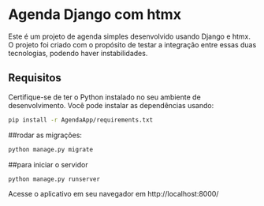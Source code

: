 # Agenda Django com htmx

Este é um projeto de agenda simples desenvolvido usando Django e htmx. O projeto foi criado com o propósito de testar a integração entre essas duas tecnologias, podendo haver instabilidades.

## Requisitos

Certifique-se de ter o Python instalado no seu ambiente de desenvolvimento. Você pode instalar as dependências usando:


```bash
pip install -r AgendaApp/requirements.txt
```
##rodar as migrações:
```bash
python manage.py migrate
```
##para iniciar o servidor
```bash
python manage.py runserver
```
Acesse o aplicativo em seu navegador em http://localhost:8000/
